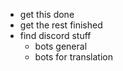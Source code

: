 * get this done
* get the rest finished
* find discord stuff
  * bots general
  * bots for translation
